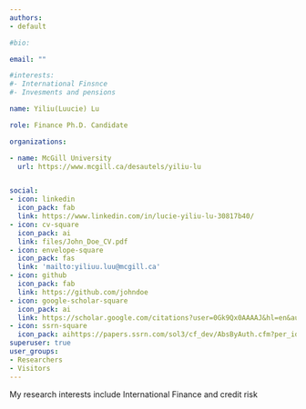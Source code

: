 ```yaml
---
authors:
- default

#bio:

email: ""

#interests:
#- International Finsnce
#- Invesments and pensions

name: Yiliu(Luucie) Lu

role: Finance Ph.D. Candidate

organizations:

- name: McGill University
  url: https://www.mcgill.ca/desautels/yiliu-lu


social:
- icon: linkedin
  icon_pack: fab
  link: https://www.linkedin.com/in/lucie-yiliu-lu-30817b40/
- icon: cv-square
  icon_pack: ai
  link: files/John_Doe_CV.pdf
- icon: envelope-square
  icon_pack: fas
  link: 'mailto:yiliuu.luu@mcgill.ca'
- icon: github
  icon_pack: fab
  link: https://github.com/johndoe
- icon: google-scholar-square
  icon_pack: ai
  link: https://scholar.google.com/citations?user=0Gk9Qx0AAAAJ&hl=en&authuser=1
- icon: ssrn-square
  icon_pack: aihttps://papers.ssrn.com/sol3/cf_dev/AbsByAuth.cfm?per_id=4038745https://ssrn.com/author=1234567
superuser: true
user_groups:
- Researchers
- Visitors
---
```

My research interests include International Finance and credit risk

